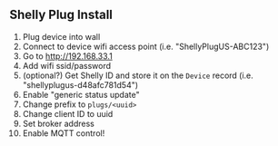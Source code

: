 ## Shelly Plug Install

1. Plug device into wall
2. Connect to device wifi access point (i.e. "ShellyPlugUS-ABC123")
3. Go to http://192.168.33.1
4. Add wifi ssid/password
5. (optional?) Get Shelly ID and store it on the `Device` record (i.e. "shellyplugus-d48afc781d54")
6. Enable "generic status update"
7. Change prefix to `plugs/<uuid>`
8. Change client ID to uuid
9. Set broker address
10. Enable MQTT control!
